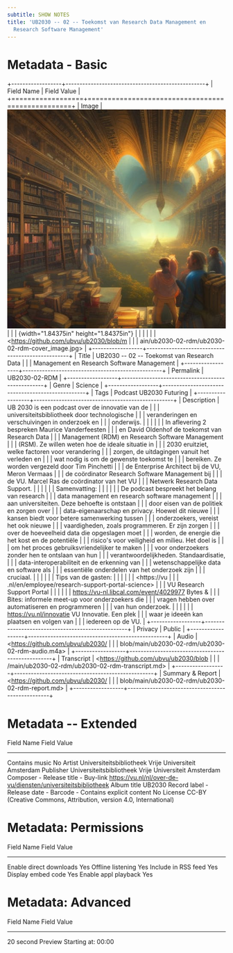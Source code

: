 ```yaml
---
subtitle: SHOW NOTES
title: 'UB2030 -- 02 -- Toekomst van Research Data Management en
  Research Software Management'
---
```


Metadata - Basic
================

+------------------+--------------------------------------------------+
| Field Name       | Field Value                                      |
+==================+==================================================+
| Image            | ![](ub2030-02-rdm-cover_image.jpg)               |
|                  | {width="1.84375in" height="1.84375in"}           |
|                  |                                                  |
|                  | <https://github.com/ubvu/ub2030/blob/m           |
|                  | ain/ub2030-02-rdm/ub2030-02-rdm-cover_image.jpg> |
+------------------+--------------------------------------------------+
| Title            | UB2030 -- 02 -- Toekomst van Research Data       |
|                  | Management en Research Software Management       |
+------------------+--------------------------------------------------+
| Permalink        | UB2030-02-RDM                                    |
+------------------+--------------------------------------------------+
| Genre            | Science                                          |
+------------------+--------------------------------------------------+
| Tags             | Podcast UB2030 Futuring                          |
+------------------+--------------------------------------------------+
| Description      | UB 2030 is een podcast over de innovatie van de  |
|                  | universiteitsbibliotheek door technologische     |
|                  | veranderingen en verschuivingen in onderzoek en  |
|                  | onderwijs.                                       |
|                  |                                                  |
|                  | In aflevering 2 bespreken Maurice Vanderfeesten  |
|                  | en David Oldenhof de toekomst van Research Data  |
|                  | Management (RDM) en Research Software Management |
|                  | (RSM). Ze willen weten hoe de ideale situatie in |
|                  | 2030 eruitziet, welke factoren voor verandering  |
|                  | zorgen, de uitdagingen vanuit het verleden en    |
|                  | wat nodig is om de gewenste toekomst te          |
|                  | bereiken. Ze worden vergezeld door Tim Pinchetti |
|                  | de Enterprise Architect bij de VU, Meron Vermaas |
|                  | de coördinator Research Software Management bij  |
|                  | de VU. Marcel Ras de coördinator van het VU      |
|                  | Netwerk Research Data Support.                   |
|                  |                                                  |
|                  | Samenvatting:                                    |
|                  |                                                  |
|                  | De podcast bespreekt het belang van research     |
|                  | data management en research software management  |
|                  | aan universiteiten. Deze behoefte is ontstaan    |
|                  | door eisen van de politiek en zorgen over        |
|                  | data-eigenaarschap en privacy. Hoewel dit nieuwe |
|                  | kansen biedt voor betere samenwerking tussen     |
|                  | onderzoekers, vereist het ook nieuwe             |
|                  | vaardigheden, zoals programmeren. Er zijn zorgen |
|                  | over de hoeveelheid data die opgeslagen moet     |
|                  | worden, de energie die het kost en de potentiële |
|                  | risico\'s voor veiligheid en milieu. Het doel is |
|                  | om het proces gebruiksvriendelijker te maken     |
|                  | voor onderzoekers zonder hen te ontslaan van hun |
|                  | verantwoordelijkheden. Standaardisatie,          |
|                  | data-interoperabiliteit en de erkenning van      |
|                  | wetenschappelijke data en software als           |
|                  | essentiële onderdelen van het onderzoek zijn     |
|                  | cruciaal.                                        |
|                  |                                                  |
|                  | Tips van de gasten:                              |
|                  |                                                  |
|                  | <https://vu                                      |
|                  | .nl/en/employee/research-support-portal-science> |
|                  | VU Research Support Portal                       |
|                  |                                                  |
|                  | <https://vu-nl.libcal.com/event/4029977> Bytes & |
|                  | Bites: informele meet-up voor onderzoekers die   |
|                  | vragen hebben over automatiseren en programmeren |
|                  | van hun onderzoek.                               |
|                  |                                                  |
|                  | <https://vu.nl/innovatie> VU Innovatie. Een plek |
|                  | waar je ideeën kan plaatsen en volgen van        |
|                  | iedereen op de VU.                               |
+------------------+--------------------------------------------------+
| Privacy          | Public                                           |
+------------------+--------------------------------------------------+
| Audio            | <https://github.com/ubvu/ub2030/                 |
|                  | blob/main/ub2030-02-rdm/ub2030-02-rdm-audio.m4a> |
+------------------+--------------------------------------------------+
| Transcript       | <https://github.com/ubvu/ub2030/blob             |
|                  | /main/ub2030-02-rdm/ub2030-02-rdm-transcript.md> |
+------------------+--------------------------------------------------+
| Summary & Report | <https://github.com/ubvu/ub2030/                 |
|                  | blob/main/ub2030-02-rdm/ub2030-02-rdm-report.md> |
+------------------+--------------------------------------------------+

Metadata -- Extended
====================

  Field Name                  Field Value
  --------------------------- -------------------------------------------------------------------
  Contains music              No
  Artist                      Universiteitsbibliotheek Vrije Universiteit Amsterdam
  Publisher                   Universiteitsbibliotheek Vrije Universiteit Amsterdam
  Composer                    \-
  Release title               \-
  Buy-link                    <https://vu.nl/nl/over-de-vu/diensten/universiteitsbibliotheek>
  Album title                 UB2030
  Record label                \-
  Release date                \-
  Barcode                     \-
  Contains explicit content   No
  License                     CC-BY (Creative Commons, Attribution, version 4.0, International)

Metadata: Permissions
=====================

  Field Name                Field Value
  ------------------------- -------------
  Enable direct downloads   Yes
  Offline listening         Yes
  Include in RSS feed       Yes
  Display embed code        Yes
  Enable appl playback      Yes
                            

Metadata: Advanced
==================

  Field Name          Field Value
  ------------------- --------------------
  20 second Preview   Starting at: 00:00
